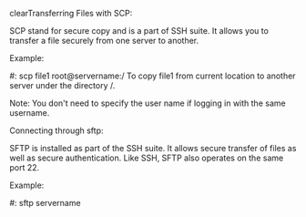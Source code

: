 clearTransferring Files with SCP:

SCP stand for secure copy and is a part of SSH suite.
It allows you to transfer a file securely from one
server to another.

Example: 

#: scp file1 root@servername:/
To copy file1 from current location to another server
under the directory /.

Note: You don't need to specify the user name if logging
in with the same username.



Connecting through sftp: 

SFTP is installed as part of the SSH suite. 
It allows secure transfer of files as well as secure
authentication. Like SSH, SFTP also operates on the
same port 22.

Example:

#: sftp servername



